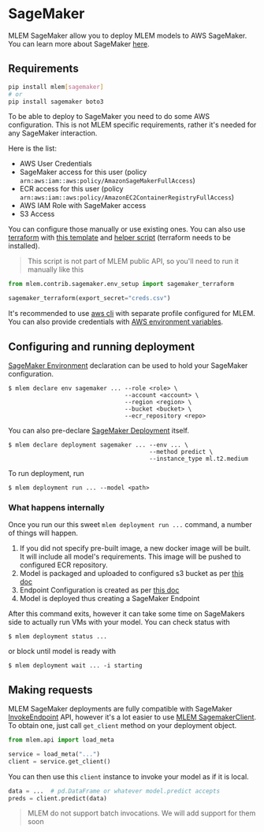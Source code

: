 # SageMaker

MLEM SageMaker allow you to deploy MLEM models to AWS SageMaker. You can learn
more about SageMaker
[here](https://docs.aws.amazon.com/sagemaker/latest/dg/whatis.html).

## Requirements

```bash
pip install mlem[sagemaker]
# or
pip install sagemaker boto3
```

To be able to deploy to SageMaker you need to do some AWS configuration. This is
not MLEM specific requirements, rather it's needed for any SageMaker
interaction.

Here is the list:

- AWS User Credentials
- SageMaker access for this user (policy
  `arn:aws:iam::aws:policy/AmazonSageMakerFullAccess`)
- ECR access for this user (policy
  `arn:aws:iam::aws:policy/AmazonEC2ContainerRegistryFullAccess`)
- AWS IAM Role with SageMaker access
- S3 Access

You can configure those manually or use existing ones. You can also use
[terraform](https://www.terraform.io/) with
[this template](https://github.com/iterative/mlem/tree/main/mlem/contrib/sagemaker/mlem_sagemaker.tf)
and
[helper script](https://github.com/iterative/mlem/tree/main/mlem/contrib/sagemaker/env_setup.py)
(terraform needs to be installed).

> This script is not part of MLEM public API, so you'll need to run it manually
> like this

```python
from mlem.contrib.sagemaker.env_setup import sagemaker_terraform

sagemaker_terraform(export_secret="creds.csv")
```

It's recommended to use [aws cli](https://aws.amazon.com/cli/) with separate
profile configured for MLEM. You can also provide credentials with
[AWS environment variables](https://docs.aws.amazon.com/cli/latest/userguide/cli-configure-envvars.html).

## Configuring and running deployment

[SageMaker Environment](#class-sagemakerenv) declaration can be used to hold
your SageMaker configuration.

```cli
$ mlem declare env sagemaker ... --role <role> \
                                 --account <account> \
                                 --region <region> \
                                 --bucket <bucket> \
                                 --ecr_repository <repo>
```

You can also pre-declare [SageMaker Deployment](#class-sagemakerdeployment)
itself.

```cli
$ mlem declare deployment sagemaker ... --env ... \
                                        --method predict \
                                        --instance_type ml.t2.medium
```

To run deployment, run

```cli
$ mlem deployment run ... --model <path>
```

### What happens internally

Once you run our this sweet `mlem deployment run ...` command, a number of
things will happen.

1. If you did not specify pre-built image, a new docker image will be built. It
   will include all model's requirements. This image will be pushed to
   configured ECR repository.
2. Model is packaged and uploaded to configured s3 bucket as per
   [this doc](https://docs.aws.amazon.com/sagemaker/latest/dg/realtime-endpoints-deployment.html#realtime-endpoints-deployment-create-model)
3. Endpoint Configuration is created as per
   [this doc](https://docs.aws.amazon.com/sagemaker/latest/dg/realtime-endpoints-deployment.html#realtime-endpoints-deployment-create-endpoint-config)
4. Model is deployed thus creating a SageMaker Endpoint

After this command exits, however it can take some time on SageMakers side to
actually run VMs with your model. You can check status with

```cli
$ mlem deployment status ...
```

or block until model is ready with

```cli
$ mlem deployment wait ... -i starting
```

## Making requests

MLEM SageMaker deployments are fully compatible with SageMaker
[InvokeEndpoint](https://docs.aws.amazon.com/sagemaker/latest/APIReference/API_runtime_InvokeEndpoint.html)
API, however it's a lot easier to use
[MLEM SagemakerClient](#class-sagemakerclient). To obtain one, just call
`get_client` method on your deployment object.

```python
from mlem.api import load_meta

service = load_meta("...")
client = service.get_client()
```

You can then use this `client` instance to invoke your model as if it is local.

```python
data = ...  # pd.DataFrame or whatever model.predict accepts
preds = client.predict(data)
```

> MLEM do not support batch invocations. We will add support for them soon

